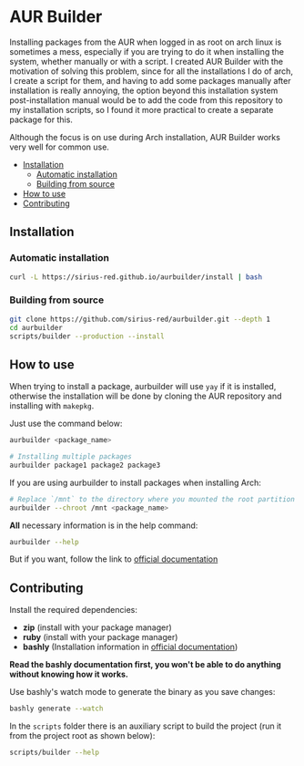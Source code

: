 # AUR Builder

Installing packages from the AUR when logged in as root on arch linux is sometimes a mess, especially if you are trying to do it when installing the system, whether manually or with a script. I created AUR Builder with the motivation of solving this problem, since for all the installations I do of arch, I create a script for them, and having to add some packages manually after installation is really annoying, the option beyond this installation system post-installation manual would be to add the code from this repository to my installation scripts, so I found it more practical to create a separate package for this.

Although the focus is on use during Arch installation, AUR Builder works very well for common use.

- [Installation](#installation)
  - [Automatic installation](#automatic-installation)
  - [Building from source](#building-from-source)
- [How to use](#how-to-use)
- [Contributing](#contributing)

## Installation

### Automatic installation

```bash
curl -L https://sirius-red.github.io/aurbuilder/install | bash
```

### Building from source

```bash
git clone https://github.com/sirius-red/aurbuilder.git --depth 1
cd aurbuilder
scripts/builder --production --install
```

## How to use

When trying to install a package, aurbuilder will use `yay` if it is installed, otherwise the installation will be done by cloning the AUR repository and installing with `makepkg`.

Just use the command below:

```bash
aurbuilder <package_name>

# Installing multiple packages
aurbuilder package1 package2 package3
```

If you are using aurbuilder to install packages when installing Arch:

```bash
# Replace `/mnt` to the directory where you mounted the root partition
aurbuilder --chroot /mnt <package_name>
```

**All** necessary information is in the help command:

```bash
aurbuilder --help
```

But if you want, follow the link to [official documentation](docs)

## Contributing

Install the required dependencies:

- **zip** (install with your package manager)
- **ruby** (install with your package manager)
- **bashly** (Installation information in [official documentation](https://bashly.dannyb.co/installation/))

**Read the bashly documentation first, you won't be able to do anything without knowing how it works.**

Use bashly's watch mode to generate the binary as you save changes:

```bash
bashly generate --watch
```

In the `scripts` folder there is an auxiliary script to build the project (run it from the project root as shown below):

```bash
scripts/builder --help
```
